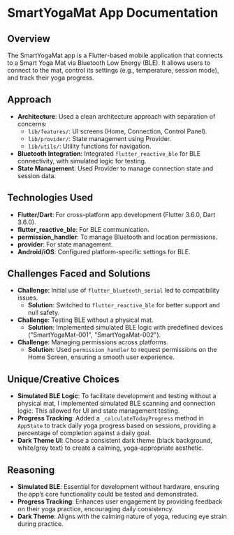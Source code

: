 # SmartYogaMat App Documentation

## Overview

The SmartYogaMat app is a Flutter-based mobile application that connects to a Smart Yoga Mat via Bluetooth Low Energy (BLE). It allows users to connect to the mat, control its settings (e.g., temperature, session mode), and track their yoga progress.

## Approach

- **Architecture**: Used a clean architecture approach with separation of concerns:
  - `lib/features/`: UI screens (Home, Connection, Control Panel).
  - `lib/provider/`: State management using Provider.
  - `lib/utils/`: Utility functions for navigation.
- **Bluetooth Integration**: Integrated `flutter_reactive_ble` for BLE connectivity, with simulated logic for testing.
- **State Management**: Used Provider to manage connection state and session data.

## Technologies Used

- **Flutter/Dart**: For cross-platform app development (Flutter 3.6.0, Dart 3.6.0).
- **flutter_reactive_ble**: For BLE communication.
- **permission_handler**: To manage Bluetooth and location permissions.
- **provider**: For state management.
- **Android/iOS**: Configured platform-specific settings for BLE.

## Challenges Faced and Solutions

- **Challenge**: Initial use of `flutter_bluetooth_serial` led to compatibility issues.
  - **Solution**: Switched to `flutter_reactive_ble` for better support and null safety.
- **Challenge**: Testing BLE without a physical mat.
  - **Solution**: Implemented simulated BLE logic with predefined devices ("SmartYogaMat-001", "SmartYogaMat-002").
- **Challenge**: Managing permissions across platforms.
  - **Solution**: Used `permission_handler` to request permissions on the Home Screen, ensuring a smooth user experience.

## Unique/Creative Choices

- **Simulated BLE Logic**: To facilitate development and testing without a physical mat, I implemented simulated BLE scanning and connection logic. This allowed for UI and state management testing.
- **Progress Tracking**: Added a `_calculateTodayProgress` method in `AppState` to track daily yoga progress based on sessions, providing a percentage of completion against a daily goal.
- **Dark Theme UI**: Chose a consistent dark theme (black background, white/grey text) to create a calming, yoga-appropriate aesthetic.

## Reasoning

- **Simulated BLE**: Essential for development without hardware, ensuring the app’s core functionality could be tested and demonstrated.
- **Progress Tracking**: Enhances user engagement by providing feedback on their yoga practice, encouraging daily consistency.
- **Dark Theme**: Aligns with the calming nature of yoga, reducing eye strain during practice.
